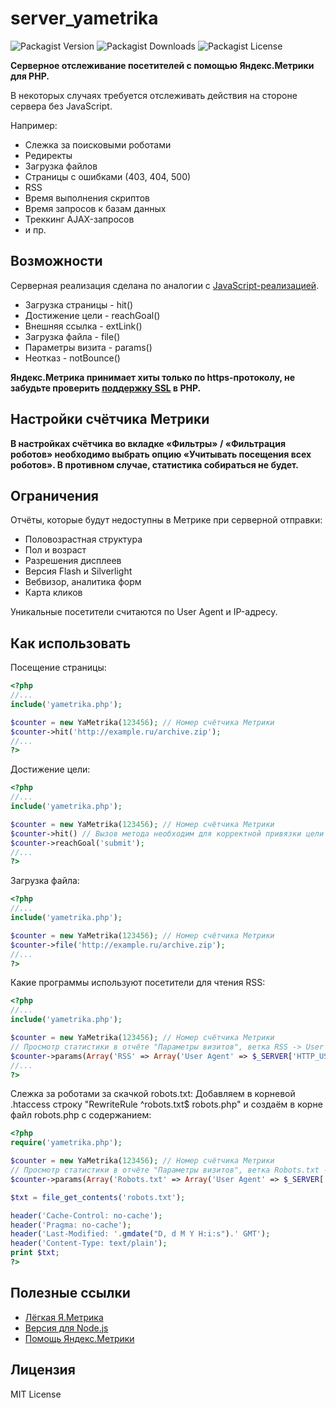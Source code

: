 
# server_yametrika
![Packagist Version](https://img.shields.io/packagist/v/hcodes/server_yametrika)
![Packagist Downloads](https://img.shields.io/packagist/dm/hcodes/server_yametrika)
![Packagist License](https://img.shields.io/packagist/l/hcodes/server_yametrika)

**Серверное отслеживание посетителей с помощью Яндекс.Метрики для PHP.**

В некоторых случаях требуется отслеживать действия на стороне сервера без JavaScript.

Например:
+ Слежка за поисковыми роботами
+ Редиректы
+ Загрузка файлов
+ Страницы с ошибками (403, 404, 500)
+ RSS
+ Время выполнения скриптов
+ Время запросов к базам данных
+ Треккинг AJAX-запросов
+ и пр.

## Возможности
Серверная реализация сделана по аналогии с [JavaScript-реализацией](http://help.yandex.ru/metrika/?id=1113052).
+ Загрузка страницы - hit()
+ Достижение цели - reachGoal()
+ Внешняя ссылка - extLink()
+ Загрузка файла - file()
+ Параметры визита - params()
+ Неотказ - notBounce()
 
**Яндекс.Метрика принимает хиты только по https-протоколу, не забудьте проверить [поддержку SSL](https://github.com/hcodes/server_yametrika/blob/master/yametrika.php#L283) в PHP.**

## Настройки счётчика Метрики
**В настройках счётчика во вкладке «Фильтры» / «Фильтрация роботов» необходимо выбрать опцию «Учитывать посещения всех роботов». В противном случае, статистика собираться не будет.**

## Ограничения
Отчёты, которые будут недоступны в Метрике при серверной отправки:
+ Половозрастная структура
+ Пол и возраст
+ Разрешения дисплеев
+ Версия Flash и Silverlight
+ Вебвизор, аналитика форм
+ Карта кликов

Уникальные посетители считаются по User Agent и IP-адресу.


## Как использовать
Посещение страницы:
  ```PHP
<?php
//...
include('yametrika.php');

$counter = new YaMetrika(123456); // Номер счётчика Метрики
$counter->hit('http://example.ru/archive.zip');
//...
?>
  ```

Достижение цели:
  ```PHP
<?php
//...
include('yametrika.php');

$counter = new YaMetrika(123456); // Номер счётчика Метрики
$counter->hit() // Вызов метода необходим для корректной привязки цели к визиту
$counter->reachGoal('submit');
//...
?>
  ```

Загрузка файла:
  ```PHP
<?php
//...
include('yametrika.php');

$counter = new YaMetrika(123456); // Номер счётчика Метрики
$counter->file('http://example.ru/archive.zip');
//...
?>
  ```

Какие программы используют посетители для чтения RSS:
  ```PHP
<?php
//...
include('yametrika.php');

$counter = new YaMetrika(123456); // Номер счётчика Метрики
// Просмотр статистики в отчёте "Параметры визитов", ветка RSS -> User Agent
$counter->params(Array('RSS' => Array('User Agent' => $_SERVER['HTTP_USER_AGENT'])));
//...
?>
  ```

Слежка за роботами за скачкой robots.txt:
Добавляем в корневой .htaccess строку "RewriteRule ^robots.txt$ robots.php" и создаём в корне файл robots.php с содержанием:
  ```PHP
<?php
require('yametrika.php');

$counter = new YaMetrika(123456); // Номер счётчика Метрики
// Просмотр статистики в отчёте "Параметры визитов", ветка Robots.txt -> User Agent
$counter->params(Array('Robots.txt' => Array('User Agent' => $_SERVER['HTTP_USER_AGENT'])));

$txt = file_get_contents('robots.txt');

header('Cache-Control: no-cache');
header('Pragma: no-cache');
header('Last-Modified: '.gmdate("D, d M Y H:i:s").' GMT');
header('Content-Type: text/plain');
print $txt;
?>
  ```

## Полезные ссылки
+ [Лёгкая Я.Метрика](https://github.com/hcodes/lyam/)
+ [Версия для Node.js](https://github.com/hcodes/server_yametrika_nodejs/)
+ [Помощь Яндекс.Метрики](https://yandex.ru/support/metrica/)


## Лицензия
MIT License

